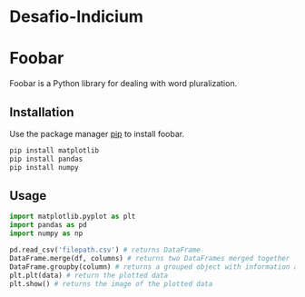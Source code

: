 # Desafio-Indicium

# Foobar

Foobar is a Python library for dealing with word pluralization.

## Installation

Use the package manager [pip](https://pip.pypa.io/en/stable/) to install foobar.

```bash
pip install matplotlib
pip install pandas
pip install numpy
```

## Usage

```python
import matplotlib.pyplot as plt
import pandas as pd
import numpy as np

pd.read_csv('filepath.csv') # returns DataFrame
DataFrame.merge(df, columns) # returns two DataFrames merged together
DataFrame.groupby(column) # returns a grouped object with information about the groups
plt.plt(data) # return the plotted data
plt.show() # returns the image of the plotted data

